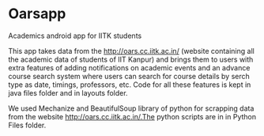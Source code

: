 # Oarsapp
Academics android app for IITK students

This app takes data from the http://oars.cc.iitk.ac.in/ (website containing all the academic data of students of IIT Kanpur) and brings them to users with extra features of adding notifications on academic events and an advance course search system where users can search for course details by serch type as date, timings, professors, etc.  Code for all these features is kept in java files folder and in layouts folder.

We used Mechanize and BeautifulSoup library of python for scrapping data from the website http://oars.cc.iitk.ac.in/.The python scripts are in in Python Files folder.
